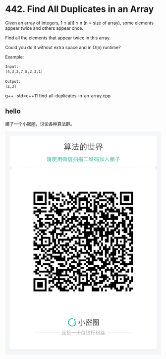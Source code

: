 #  442. Find All Duplicates in an Array

Given an array of integers, 1 ≤ a[i] ≤ n (n = size of array), some elements appear twice and others appear once.

Find all the elements that appear twice in this array.

Could you do it without extra space and in O(n) runtime?

Example:

```
Input:
[4,3,2,7,8,2,3,1]

Output:
[2,3]
```

g++ -std=c++11 find-all-duplicates-in-an-array.cpp

## hello

建了一个小密圈，讨论各种算法群。  

![小密圈](../../suanfa_xiaomiquan.jpg)

